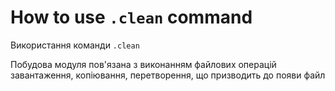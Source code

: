 # How to use `.clean` command

Використання команди `.clean`

Побудова модуля пов'язана з виконанням файлових операцій завантаження, копіювання, перетворення, що призводить до появи файл
